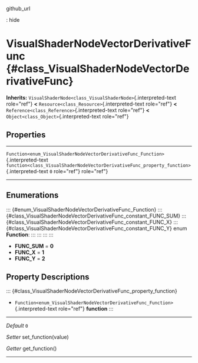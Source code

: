 github\_url

:   hide

VisualShaderNodeVectorDerivativeFunc {#class_VisualShaderNodeVectorDerivativeFunc}
====================================

**Inherits:**
`VisualShaderNode<class_VisualShaderNode>`{.interpreted-text role="ref"}
**\<** `Resource<class_Resource>`{.interpreted-text role="ref"} **\<**
`Reference<class_Reference>`{.interpreted-text role="ref"} **\<**
`Object<class_Object>`{.interpreted-text role="ref"}

Properties
----------

  ---------------------------------------------------------------------------------- -------------------------------------------------------------------------------------------- -----
  `Function<enum_VisualShaderNodeVectorDerivativeFunc_Function>`{.interpreted-text   `function<class_VisualShaderNodeVectorDerivativeFunc_property_function>`{.interpreted-text   `0`
  role="ref"}                                                                        role="ref"}                                                                                  

  ---------------------------------------------------------------------------------- -------------------------------------------------------------------------------------------- -----

Enumerations
------------

::: {#enum_VisualShaderNodeVectorDerivativeFunc_Function}
::: {#class_VisualShaderNodeVectorDerivativeFunc_constant_FUNC_SUM}
::: {#class_VisualShaderNodeVectorDerivativeFunc_constant_FUNC_X}
::: {#class_VisualShaderNodeVectorDerivativeFunc_constant_FUNC_Y}
enum **Function**:
:::
:::
:::
:::

-   **FUNC\_SUM** = **0**
-   **FUNC\_X** = **1**
-   **FUNC\_Y** = **2**

Property Descriptions
---------------------

::: {#class_VisualShaderNodeVectorDerivativeFunc_property_function}
-   `Function<enum_VisualShaderNodeVectorDerivativeFunc_Function>`{.interpreted-text
    role="ref"} **function**
:::

  ----------- ----------------------
  *Default*   `0`

  *Setter*    set\_function(value)

  *Getter*    get\_function()
  ----------- ----------------------
